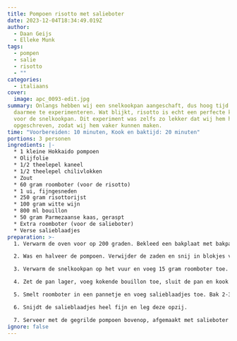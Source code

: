 ```yaml
---
title: Pompoen risotto met salieboter
date: 2023-12-04T18:34:49.019Z
author:
  - Daan Geijs
  - Elleke Munk
tags:
  - pompen
  - salie
  - risotto
  - ""
categories:
  - italiaans
cover:
  image: apc_0093-edit.jpg
summary: Onlangs hebben wij een snelkookpan aangeschaft, dus hoog tijd om
  daarmee te experimenteren. Wat blijkt, risotto is echt een perfecte kandidaat
  voor de snelkookpan. Dit experiment was zelfs zo lekker dat wij hem hebben
  opgeschreven, zodat wij hem vaker kunnen maken.
time: "Voorbereiden: 10 minuten, Kook en baktijd: 20 minuten"
portions: 3 personen
ingredients: |-
  * 1 kleine Hokkaido pompoen
  * Olijfolie
  * 1/2 theelepel kaneel
  * 1/2 theelepel chilivlokken
  * Zout
  * 60 gram roomboter (voor de risotto)
  * 1 ui, fijngesneden
  * 250 gram risottorijst
  * 100 gram witte wijn
  * 800 ml bouillon
  * 50 gram Parmezaanse kaas, geraspt
  * Extra roomboter (voor de salieboter)
  * Verse salieblaadjes
preparation: >-
  1. Verwarm de oven voor op 200 graden. Bekleed een bakplaat met bakpapier.

  2. Was en halveer de pompoen. Verwijder de zaden en snij in blokjes van 1 cm. Leg de pompoen op de bakplaat en besprenkel met olijfolie, kaneel, chilivlokken en zout. Grill de pompoen 15-20 minuten in de oven tot deze zacht is.

  3. Verwarm de snelkookpan op het vuur en voeg 15 gram roomboter toe. Fruit de ui zachtjes, voeg de risottorijst toe en bak tot glazig. Blus af met witte wijn en roer goed. Zorg dat alle wijn verdampt is. 

  4. Zet de pan lager, voeg kokende bouillon toe, sluit de pan en kook 7 minuten op hoge druk. Laat daarna de druk afnemen, roer de risotto door en voeg Parmezaanse kaas toe. Pas de consistentie aan met bouillon indien nodig. 

  5. Smelt roomboter in een pannetje en voeg salieblaadjes toe. Bak 2-3 minuten zonder te verbranden en haal de salie uit de boter.

  6. Snijdt de salieblaadjes heel fijn en leg deze opzij. 

  7. Serveer met de gegrilde pompoen bovenop, afgemaakt met salieboter en fijngesneden salie. 
ignore: false
---
```

